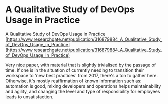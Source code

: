 # A Qualitative Study of DevOps Usage in Practice
A Qualitative Study of DevOps Usage in Practice [https://www.researchgate.net/publication/316879884_A_Qualitative_Study_of_DevOps_Usage_in_Practice](https://www.researchgate.net/publication/316879884_A_Qualitative_Study_of_DevOps_Usage_in_Practice)

Very nice paper, with material that is slightly trivialised by the passage of time. If one is in the situation of currently needing to transition their workspace to 'new best practices' from 2017, there's a ton to gather here. Otherwise, it's mostly reaffirmation of known information such as: automation is good, mixing developers and operations helps maintainability and agility, and changing the level and type of responsibility for employees leads to unsatisfaction. 
